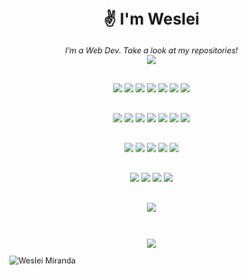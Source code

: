 <div align="center">
  <h1>✌ I'm Weslei</h1>
  <i>I'm a Web Dev. Take a look at my repositories!</i>
</div>

<div align="center">
  <img src="https://github.com/weessm/weessm/assets/56746413/26473b1b-4014-4583-a46d-dd98c593f11c" />
</div>
<br><br>

<div align="center">
  <img src="https://img.shields.io/badge/TypeScript-007ACC?style=for-the-badge&logo=typescript&logoColor=white">
  <img src="https://img.shields.io/badge/JavaScript-323330?style=for-the-badge&logo=javascript&logoColor=F7DF1E">
  <img src="https://img.shields.io/badge/HTML5-E34F26?style=for-the-badge&logo=html5&logoColor=white">
  <img src="https://img.shields.io/badge/CSS3-1572B6?style=for-the-badge&logo=css3&logoColor=white">
  <img src="https://img.shields.io/badge/Python-FFD43B?style=for-the-badge&logo=python&logoColor=blue">
  <img src="https://img.shields.io/badge/C%23-239120?style=for-the-badge&logo=csharp&logoColor=white">
  <img src="https://img.shields.io/badge/C-00599C?style=for-the-badge&logo=c&logoColor=white">
</div>
<br><br>

<div align="center">
  <img src="https://img.shields.io/badge/Node%20js-339933?style=for-the-badge&logo=nodedotjs&logoColor=white">
  <img src="https://img.shields.io/badge/nestjs-E0234E?style=for-the-badge&logo=nestjs&logoColor=white">
  <img src="https://img.shields.io/badge/React-20232A?style=for-the-badge&logo=react&logoColor=61DAFB">
  <img src="https://img.shields.io/badge/next%20js-000000?style=for-the-badge&logo=nextdotjs&logoColor=white">
  <img src="https://img.shields.io/badge/.NET-512BD4?style=for-the-badge&logo=dotnet&logoColor=white">
  <img src="https://img.shields.io/badge/Jest-C21325?style=for-the-badge&logo=jest&logoColor=white">
  <img src="https://img.shields.io/badge/Tailwind_CSS-38B2AC?style=for-the-badge&logo=tailwind-css&logoColor=white">
</div>
<br><br>

<div align="center">
  <img src="https://img.shields.io/badge/MongoDB-4EA94B?style=for-the-badge&logo=mongodb&logoColor=white">
  <img src="https://img.shields.io/badge/MySQL-005C84?style=for-the-badge&logo=mysql&logoColor=white">
  <img src="https://img.shields.io/badge/PostgreSQL-316192?style=for-the-badge&logo=postgresql&logoColor=white">
  <img src="https://img.shields.io/badge/SQLServer-B71C1C?style=for-the-badge&logo=microsoftsqlserver&logoColor=white">
  <img src="https://img.shields.io/badge/Prisma-3982CE?style=for-the-badge&logo=Prisma&logoColor=white" />
</div>
<br><br>

<div align="center">
  <img src="https://img.shields.io/badge/VSCode-0078D4?style=for-the-badge&logo=visual%20studio%20code&logoColor=white">
  <img src="https://img.shields.io/badge/Postman-FF6C37?style=for-the-badge&logo=Postman&logoColor=white">
  <img src="https://img.shields.io/badge/Insomnia-5849be?style=for-the-badge&logo=Insomnia&logoColor=white">
  <img src="https://img.shields.io/badge/GIT-E44C30?style=for-the-badge&logo=git&logoColor=white" />
</div>
<br><br>

<div align="center">
  <img src="https://github.com/weessm/weessm/assets/56746413/26473b1b-4014-4583-a46d-dd98c593f11c" />
</div>

<div align="center">
  <br><br>
  <p align="center">
    <a href="#" alt="Most used languages">
      <img src="https://github-readme-stats.vercel.app/api/top-langs/?username=weessm&theme=dracula&layout=compact" />
    </a>
    <br>
  </p>
</div>

![Weslei Miranda](https://github.com/weessm/weessm/assets/56746413/cc422709-cb7a-4f93-a6fc-3a8256e0bd6d)
<br>
</p>
